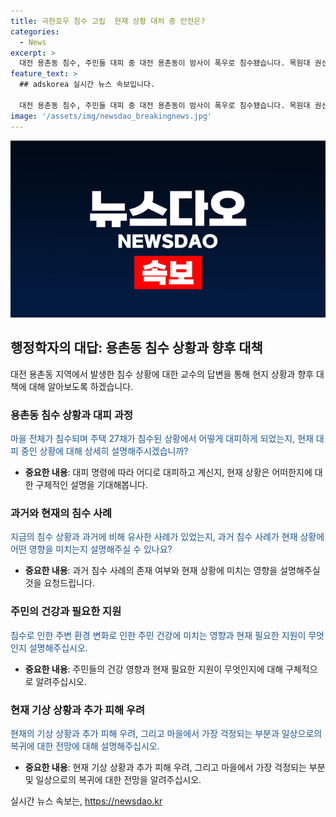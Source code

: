 ```yaml
---
title: 극한호우 침수 고립  현재 상황 대처 중 안전은?
categories:
  - News
excerpt: >
  대전 용촌동 침수, 주민들 대피 중 대전 용촌동이 밤사이 폭우로 침수됐습니다. 목원대 권선필 교수는 마을 전체가 물에 잠겨 대피 명령이 내려졌고, 주택 27채가 침수됐다며 현재 상황을 설명했습니다. 건강에 이상은 없지만 추가 피해와 물빠짐 정도를 우려하는 상황이며, 복귀 시기는 불확실합니다. TV 기사문의 및 제보는 jebo23로 연락주세요.
feature_text: >
  ## adskorea 실시간 뉴스 속보입니다.

  대전 용촌동 침수, 주민들 대피 중 대전 용촌동이 밤사이 폭우로 침수됐습니다. 목원대 권선필 교수는 마을 전체가 물에 잠겨 대피 명령이 내려졌고, 주택 27채가 침수됐다며 현재 상황을 설명했습니다. 건강에 이상은 없지만 추가 피해와 물빠짐 정도를 우려하는 상황이며, 복귀 시기는 불확실합니다. TV 기사문의 및 제보는 jebo23로 연락주세요.
image: '/assets/img/newsdao_breakingnews.jpg'
---
```


<p><img src="/assets/img/newsdao_breakingnews.jpg" alt="adskorea 속보" /></p>

<h2 data-ke-size="size26">행정학자의 대답: 용촌동 침수 상황과 향후 대책</h2>

<p data-ke-size="size16">대전 용촌동 지역에서 발생한 침수 상황에 대한 교수의 답변을 통해 현지 상황과 향후 대책에 대해 알아보도록 하겠습니다.</p>

<h3>용촌동 침수 상황과 대피 과정</h3>

<p data-ke-size="size16"><span style="color: #1a5490;">마을 전체가 침수되며 주택 27채가 침수된 상황에서 어떻게 대피하게 되었는지, 현재 대피 중인 상황에 대해 상세히 설명해주시겠습니까?</span></p>

<ul>
  <li><b>중요한 내용</b>: 대피 명령에 따라 어디로 대피하고 계신지, 현재 상황은 어떠한지에 대한 구체적인 설명을 기대해봅니다.</li>
</ul>

<h3>과거와 현재의 침수 사례</h3>

<p data-ke-size="size16"><span style="color: #1a5490;">지금의 침수 상황과 과거에 비해 유사한 사례가 있었는지, 과거 침수 사례가 현재 상황에 어떤 영향을 미치는지 설명해주실 수 있나요?</span></p>

<ul>
  <li><b>중요한 내용</b>: 과거 침수 사례의 존재 여부와 현재 상황에 미치는 영향을 설명해주실 것을 요청드립니다.</li>
</ul>

<h3>주민의 건강과 필요한 지원</h3>

<p data-ke-size="size16"><span style="color: #1a5490;">침수로 인한 주변 환경 변화로 인한 주민 건강에 미치는 영향과 현재 필요한 지원이 무엇인지 설명해주십시오.</span></p>

<ul>
  <li><b>중요한 내용</b>: 주민들의 건강 영향과 현재 필요한 지원이 무엇인지에 대해 구체적으로 알려주십시오.</li>
</ul>

<h3>현재 기상 상황과 추가 피해 우려</h3>

<p data-ke-size="size16"><span style="color: #1a5490;">현재의 기상 상황과 추가 피해 우려, 그리고 마을에서 가장 걱정되는 부분과 일상으로의 복귀에 대한 전망에 대해 설명해주십시오.</span></p>

<ul>
  <li><b>중요한 내용</b>: 현재 기상 상황과 추가 피해 우려, 그리고 마을에서 가장 걱정되는 부분 및 일상으로의 복귀에 대한 전망을 알려주십시오.</li>
</ul>
실시간 뉴스 속보는, <a href="https://newsdao.kr" rel="dofollow">https://newsdao.kr</a>


